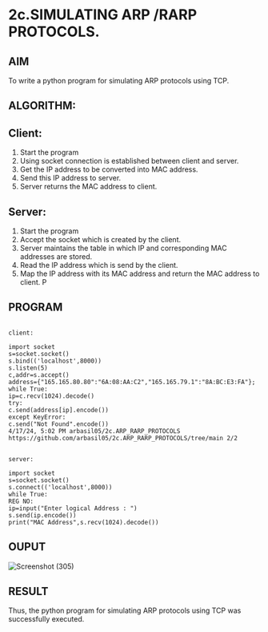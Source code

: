 # 2c.SIMULATING ARP /RARP PROTOCOLS.
## AIM
To write a python program for simulating ARP protocols using TCP.
## ALGORITHM:
## Client:
1. Start the program
2. Using socket connection is established between client and server.
3. Get the IP address to be converted into MAC address.
4. Send this IP address to server.
5. Server returns the MAC address to client.
## Server:
1. Start the program
2. Accept the socket which is created by the client.
3. Server maintains the table in which IP and corresponding MAC addresses are
stored.
4. Read the IP address which is send by the client.
5. Map the IP address with its MAC address and return the MAC address to client.
P
## PROGRAM
~~~
 
client: 
 
import socket                                                              
s=socket.socket() 
s.bind(('localhost',8000)) 
s.listen(5) 
c,addr=s.accept() 
address={"165.165.80.80":"6A:08:AA:C2","165.165.79.1":"8A:BC:E3:FA"}; 
while True: 
ip=c.recv(1024).decode() 
try: 
c.send(address[ip].encode()) 
except KeyError: 
c.send("Not Found".encode()) 
4/17/24, 5:02 PM arbasil05/2c.ARP_RARP_PROTOCOLS 
https://github.com/arbasil05/2c.ARP_RARP_PROTOCOLS/tree/main 2/2 
 
 
server: 
 
import socket                                                              
s=socket.socket() 
s.connect(('localhost',8000)) 
while True: 
REG NO: 
ip=input("Enter logical Address : ") 
s.send(ip.encode()) 
print("MAC Address",s.recv(1024).decode())

~~~
## OUPUT 
![Screenshot (305)](https://github.com/Ragavan762006/2c.ARP_RARP_PROTOCOLS/assets/144870714/79c9f02a-fb08-4d2b-8555-719fa93ef7f4)

## RESULT
Thus, the python program for simulating ARP protocols using TCP was successfully 
executed.
